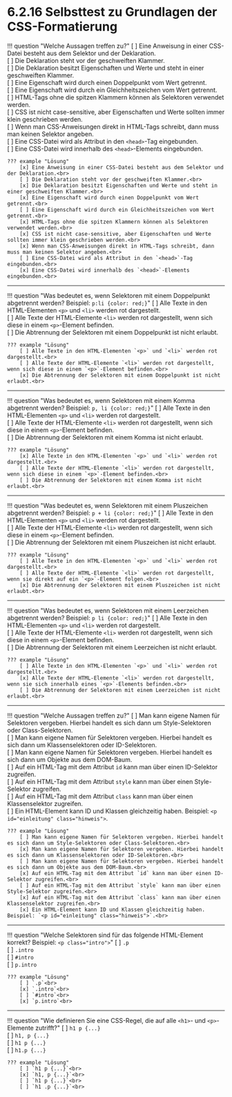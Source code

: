 # 6.2.16 Selbsttest zu Grundlagen der CSS-Formatierung

!!! question "Welche Aussagen treffen zu?"
    [ ] Eine Anweisung in einer CSS-Datei besteht aus dem Selektor und der Deklaration.<br>
    [ ] Die Deklaration steht vor der geschweiften Klammer.<br>
    [ ] Die Deklaration besitzt Eigenschaften und Werte und steht in einer geschweiften Klammer.<br>
    [ ] Eine Eigenschaft wird durch einen Doppelpunkt vom Wert getrennt.<br>
    [ ] Eine Eigenschaft wird durch ein Gleichheitszeichen vom Wert getrennt.<br>
    [ ] HTML-Tags ohne die spitzen Klammern können als Selektoren verwendet werden.<br>
    [ ] CSS ist nicht case-sensitive, aber Eigenschaften und Werte sollten immer klein geschrieben werden.<br>
    [ ] Wenn man CSS-Anweisungen direkt in HTML-Tags schreibt, dann muss man keinen Selektor angeben.<br>
    [ ] Eine CSS-Datei wird als Attribut in den `<head>`-Tag eingebunden.<br>
    [ ] Eine CSS-Datei wird innerhalb des `<head>`-Elements eingebunden.<br>

    ??? example "Lösung"
        [x] Eine Anweisung in einer CSS-Datei besteht aus dem Selektor und der Deklaration.<br>
        [ ] Die Deklaration steht vor der geschweiften Klammer.<br>
        [x] Die Deklaration besitzt Eigenschaften und Werte und steht in einer geschweiften Klammer.<br>
        [x] Eine Eigenschaft wird durch einen Doppelpunkt vom Wert getrennt.<br>
        [ ] Eine Eigenschaft wird durch ein Gleichheitszeichen vom Wert getrennt.<br>
        [x] HTML-Tags ohne die spitzen Klammern können als Selektoren verwendet werden.<br>
        [x] CSS ist nicht case-sensitive, aber Eigenschaften und Werte sollten immer klein geschrieben werden.<br>
        [x] Wenn man CSS-Anweisungen direkt in HTML-Tags schreibt, dann muss man keinen Selektor angeben.<br>
        [ ] Eine CSS-Datei wird als Attribut in den `<head>`-Tag eingebunden.<br>
        [x] Eine CSS-Datei wird innerhalb des `<head>`-Elements eingebunden.<br>

---

!!! question "Was bedeutet es, wenn Selektoren mit einem Doppelpunkt abgetrennt werden? Beispiel: `p:li {color: red;}`"
    [ ] Alle Texte in den HTML-Elementen `<p>` und `<li>` werden rot dargestellt.<br>
    [ ] Alle Texte der HTML-Elemente `<li>` werden rot dargestellt, wenn sich diese in einem `<p>`-Element befinden.<br>
    [ ] Die Abtrennung der Selektoren mit einem Doppelpunkt ist nicht erlaubt.<br>

    ??? example "Lösung"
        [ ] Alle Texte in den HTML-Elementen `<p>` und `<li>` werden rot dargestellt.<br>
        [ ] Alle Texte der HTML-Elemente `<li>` werden rot dargestellt, wenn sich diese in einem `<p>`-Element befinden.<br>
        [x] Die Abtrennung der Selektoren mit einem Doppelpunkt ist nicht erlaubt.<br>

---

!!! question "Was bedeutet es, wenn Selektoren mit einem Komma abgetrennt werden? Beispiel: `p, li {color: red;}`"
    [ ] Alle Texte in den HTML-Elementen `<p>` und `<li>` werden rot dargestellt.<br>
    [ ] Alle Texte der HTML-Elemente `<li>` werden rot dargestellt, wenn sich diese in einem `<p>`-Element befinden.<br>
    [ ] Die Abtrennung der Selektoren mit einem Komma ist nicht erlaubt.<br>

    ??? example "Lösung"
        [x] Alle Texte in den HTML-Elementen `<p>` und `<li>` werden rot dargestellt.<br>
        [ ] Alle Texte der HTML-Elemente `<li>` werden rot dargestellt, wenn sich diese in einem `<p>`-Element befinden.<br>
        [ ] Die Abtrennung der Selektoren mit einem Komma ist nicht erlaubt.<br>

---

!!! question "Was bedeutet es, wenn Selektoren mit einem Pluszeichen abgetrennt werden? Beispiel: `p + li {color: red;}`"
    [ ] Alle Texte in den HTML-Elementen `<p>` und `<li>` werden rot dargestellt.<br>
    [ ] Alle Texte der HTML-Elemente `<li>` werden rot dargestellt, wenn sich diese in einem `<p>`-Element befinden.<br>
    [ ] Die Abtrennung der Selektoren mit einem Pluszeichen ist nicht erlaubt.<br>

    ??? example "Lösung"
        [ ] Alle Texte in den HTML-Elementen `<p>` und `<li>` werden rot dargestellt.<br>
        [ ] Alle Texte der HTML-Elemente `<li>` werden rot dargestellt, wenn sie direkt auf ein `<p>`-Element folgen.<br>
        [x] Die Abtrennung der Selektoren mit einem Pluszeichen ist nicht erlaubt.<br>

---

!!! question "Was bedeutet es, wenn Selektoren mit einem Leerzeichen abgetrennt werden? Beispiel: `p li {color: red;}`"
    [ ] Alle Texte in den HTML-Elementen `<p>` und `<li>` werden rot dargestellt.<br>
    [ ] Alle Texte der HTML-Elemente `<li>` werden rot dargestellt, wenn sich diese in einem `<p>`-Element befinden.<br>
    [ ] Die Abtrennung der Selektoren mit einem Leerzeichen ist nicht erlaubt.<br>

    ??? example "Lösung"
        [ ] Alle Texte in den HTML-Elementen `<p>` und `<li>` werden rot dargestellt.<br>
        [x] Alle Texte der HTML-Elemente `<li>` werden rot dargestellt, wenn sie sich innerhalb eines `<p>`-Elements befinden.<br>
        [ ] Die Abtrennung der Selektoren mit einem Leerzeichen ist nicht erlaubt.<br>

---

!!! question "Welche Aussagen treffen zu?"
    [ ] Man kann eigene Namen für Selektoren vergeben. Hierbei handelt es sich dann um Style-Selektoren oder Class-Selektoren.<br>
    [ ] Man kann eigene Namen für Selektoren vergeben. Hierbei handelt es sich dann um Klassenselektoren oder ID-Selektoren.<br>
    [ ] Man kann eigene Namen für Selektoren vergeben. Hierbei handelt es sich dann um Objekte aus dem DOM-Baum.<br>
    [ ] Auf ein HTML-Tag mit dem Attribut `id` kann man über einen ID-Selektor zugreifen.<br>
    [ ] Auf ein HTML-Tag mit dem Attribut `style` kann man über einen Style-Selektor zugreifen.<br>
    [ ] Auf ein HTML-Tag mit dem Attribut `class` kann man über einen Klassenselektor zugreifen.<br>
    [ ] Ein HTML-Element kann ID und Klassen gleichzeitig haben. Beispiel: `<p id="einleitung" class="hinweis">`.<br>

    ??? example "Lösung"
        [ ] Man kann eigene Namen für Selektoren vergeben. Hierbei handelt es sich dann um Style-Selektoren oder Class-Selektoren.<br>
        [x] Man kann eigene Namen für Selektoren vergeben. Hierbei handelt es sich dann um Klassenselektoren oder ID-Selektoren.<br>
        [ ] Man kann eigene Namen für Selektoren vergeben. Hierbei handelt es sich dann um Objekte aus dem DOM-Baum.<br>
        [x] Auf ein HTML-Tag mit dem Attribut `id` kann man über einen ID-Selektor zugreifen.<br>
        [ ] Auf ein HTML-Tag mit dem Attribut `style` kann man über einen Style-Selektor zugreifen.<br>
        [x] Auf ein HTML-Tag mit dem Attribut `class` kann man über einen Klassenselektor zugreifen.<br>
        [x] Ein HTML-Element kann ID und Klassen gleichzeitig haben. Beispiel: `<p id="einleitung" class="hinweis">`.<br>

---

!!! question "Welche Selektoren sind für das folgende HTML-Element korrekt? Beispiel: `<p class="intro">`"
    [ ] `.p`<br>
    [ ] `.intro`<br>
    [ ] `#intro`<br>
    [ ] `p.intro`<br>

    ??? example "Lösung"
        [ ] `.p`<br>
        [x] `.intro`<br>
        [ ] `#intro`<br>
        [x] `p.intro`<br>

---

!!! question "Wie definieren Sie eine CSS-Regel, die auf alle `<h1>`- und `<p>`-Elemente zutrifft?"
    [ ] `h1 p {...}`<br>
    [ ] `h1, p {...}`<br>
    [ ] `h1 p {...}`<br>
    [ ] `h1.p {...}`<br>

    ??? example "Lösung"
        [ ] `h1 p {...}`<br>
        [x] `h1, p {...}`<br>
        [ ] `h1 p {...}`<br>
        [ ] `h1 .p {...}`<br>
